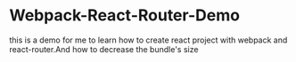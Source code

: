 # Webpack-React-Router-Demo
this is a demo for me to learn how to create react project with webpack and react-router.And how to decrease the bundle's size

